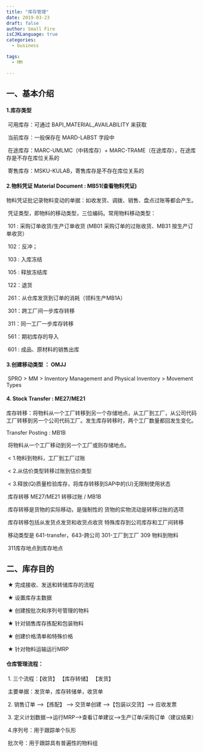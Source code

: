 ```yaml
---
title: "库存管理"
date: 2019-03-23
draft: false
author: Small Fire
isCJKLanguage: true
categories: 
  - business

tags: 
  - MM

---
```


## 一、基本介绍

#### 1.库存类型

​      可用库存：可通过 BAPI_MATERIAL_AVAILABILITY 来获取

​      当前库存：一般保存在 MARD-LABST 字段中

​      在途库存：MARC-UMLMC（中转库存）+ MARC-TRAME（在途库存），在途库存是不存在库位关系的

​      寄售库存：MSKU-KULAB，寄售库存是不存在库位关系的

#### 2.物料凭证 Material Document  : MB51(查看物料凭证)

​      物料凭证批记录物料变动的单据：如收发货、调拨、销售、盘点过账等都会产生。

​      凭证类型，即物料的移动类型，三位编码。常用物料移动类型：

​        101 : 采购订单收货/生产订单收货 (MB01 采购订单的过账收货、MB31 按生产订单收货）

​        102：反冲；

​        103 : 入库冻结

​        105 : 释放冻结库

​        122：退货

​        261：从仓库发货到订单的消耗（领料生产MB1A）

​        301：跨工厂间一步库存转移

​        311：同一工厂一步库存转移

​        561：期初库存的导入

​        601 : 成品、原材料的销售出库

#### 3.创建移动类型 ： OMJJ

​    SPRO > MM > Inventory Management and Physical Inventory > Movement Types

#### 4. Stock Transfer  : ME27/ME21 

​    库存转移：将物料从一个工厂转移到另一个存储地点，从工厂到工厂，从公司代码工厂转移到另一个公司代码工厂。发生库存转移时，两个工厂数量都回发生变化。

Transfer Posting : MB1B

​    将物料从一个工厂移动到另一个工厂或则存储地点。

​    < 1.物料到物料，工厂到工厂过账

​    < 2.从估价类型转移过账到估价类型

​    < 3.释放(Q)质量检验库存，将库存转移到SAP中的(U)无限制使用状态

​               库存转移 ME27/ME21                                           转移过账 / MB1B

​    库存转移是货物的实际移动，是强制性的            货物的实物流动是转移过账的选项

​    库存转移包括从发货点发货和收货点收货            特殊库存到公司库存和工厂间转移

​    移动类型是 641-transfer，643-跨公司                 301-工厂到工厂  309 物料到物料  

​                                                                                 311库存地点到库存地点

## 二、库存目的

​     ★ 完成接收、发送和转储库存的流程

​     ★ 设置库存主数据

​     ★ 创建按批次和序列号管理的物料

​     ★ 针对销售库存拣配和包装物料    

​     ★ 创建价格清单和特殊价格

​     ★ 针对物料运输运行MRP

####    仓库管理流程： 

​       1. 三个流程：【收货】   【库存转储】   【发货】

​           主要单据：发货单，库存转储单，收货单

​       2. 销售订单  —>【拣配】 —>  交货单创建  —>【包装以交货】—>  应收发票

​       3. 定义计划数据—>运行MRP—>查看订单建议—>生产订单/采购订单（建议结果）

​       4.序列号：用于跟踪单个队形

​          批次号：用于跟踪具有普遍性的物料组



